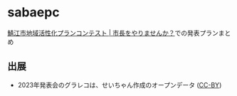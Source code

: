 # sabaepc

[鯖江市地域活性化プランコンテスト | 市長をやりませんか？](https://sabae-plancontest.jp/)での発表プランまとめ

## 出展

- 2023年発表会のグラレコは、せいちゃん作成のオープンデータ ([CC-BY](https://creativecommons.org/licenses/by/4.0/))
